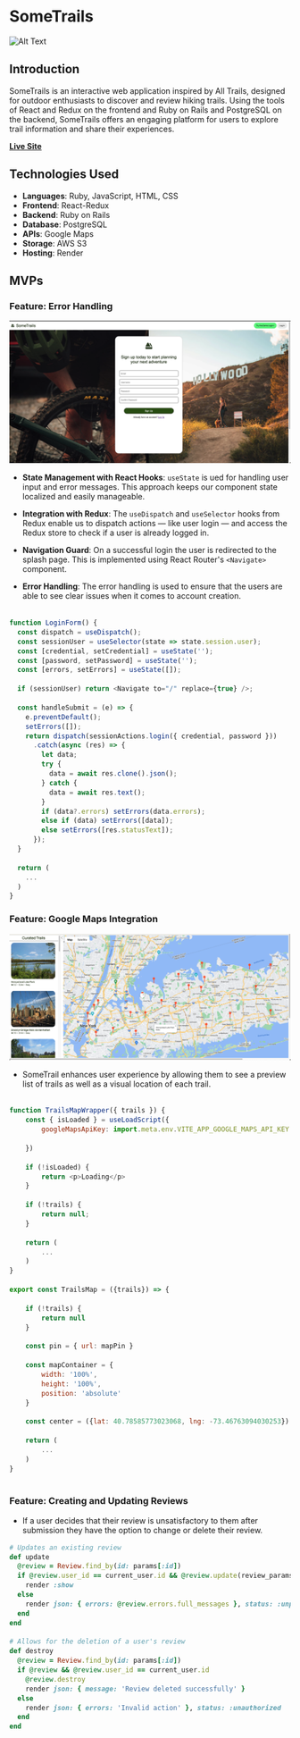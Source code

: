 # SomeTrails

![Alt Text](./frontend/images/intro_fsp.gif)

## Introduction

SomeTrails is an interactive web application inspired by All Trails, designed for outdoor enthusiasts to discover and review hiking trails. Using the tools of React and Redux on the frontend and Ruby on Rails and PostgreSQL on the backend, SomeTrails offers an engaging platform for users to explore trail information and share their experiences.

[**Live Site**](https://sometrails-bhz9.onrender.com)



## Technologies Used
- **Languages**: Ruby, JavaScript, HTML, CSS
- **Frontend**: React-Redux
- **Backend**: Ruby on Rails
- **Database**: PostgreSQL
- **APIs**: Google Maps
- **Storage**: AWS S3
- **Hosting**: Render

## MVPs



### Feature: Error Handling

![Alt Text](./frontend/images/signup.png)

- **State Management with React Hooks**: `useState` is ued for handling user input and error messages. This approach keeps our component state localized and easily manageable.

- **Integration with Redux**: The `useDispatch` and `useSelector` hooks from Redux enable us to dispatch actions — like user login — and access the Redux store to check if a user is already logged in.

- **Navigation Guard**: On a successful login the user is redirected to the splash page. This is implemented using React Router's `<Navigate>` component.

- **Error Handling**: The error handling is used to ensure that the users are able to see clear issues when it comes to account creation.

```javascript

function LoginForm() {
  const dispatch = useDispatch();
  const sessionUser = useSelector(state => state.session.user);
  const [credential, setCredential] = useState('');
  const [password, setPassword] = useState('');
  const [errors, setErrors] = useState([]);

  if (sessionUser) return <Navigate to="/" replace={true} />;

  const handleSubmit = (e) => {
    e.preventDefault();
    setErrors([]);
    return dispatch(sessionActions.login({ credential, password }))
      .catch(async (res) => {
        let data;
        try {
          data = await res.clone().json();
        } catch {
          data = await res.text(); 
        }
        if (data?.errors) setErrors(data.errors);
        else if (data) setErrors([data]);
        else setErrors([res.statusText]);
      });
  }

  return (
    ...
  )
}

  ```

### Feature: Google Maps Integration

![Alt Text](./frontend/images/map_fsp.png)


- SomeTrail enhances user experience by allowing them to see a preview list of trails as well as a visual location of each trail.

```javascript

function TrailsMapWrapper({ trails }) {
    const { isLoaded } = useLoadScript({
        googleMapsApiKey: import.meta.env.VITE_APP_GOOGLE_MAPS_API_KEY
    
    })

    if (!isLoaded) {
        return <p>Loading</p>
    }

    if (!trails) {
        return null;
    }

    return (
        ...
    )
}

export const TrailsMap = ({trails}) => {

    if (!trails) {
        return null
    }

    const pin = { url: mapPin }

    const mapContainer = {
        width: '100%',
        height: '100%',
        position: 'absolute'
    }

    const center = ({lat: 40.78585773023068, lng: -73.46763094030253})

    return (
        ...
    )
}



```


### Feature: Creating and Updating Reviews

- If a user decides that their review is unsatisfactory to them after submission they have the option to change or delete their review. 

```ruby
# Updates an existing review
def update
  @review = Review.find_by(id: params[:id])
  if @review.user_id == current_user.id && @review.update(review_params)
    render :show 
  else 
    render json: { errors: @review.errors.full_messages }, status: :unprocessable_entity
  end
end

# Allows for the deletion of a user's review
def destroy
  @review = Review.find_by(id: params[:id])
  if @review && @review.user_id == current_user.id
    @review.destroy
    render json: { message: 'Review deleted successfully' }
  else
    render json: { errors: 'Invalid action' }, status: :unauthorized
  end
end

```

